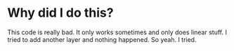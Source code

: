 # Why did I do this?
This code is really bad. It only works sometimes and only does linear stuff. I tried to add another layer and nothing happened. So yeah. I tried.
